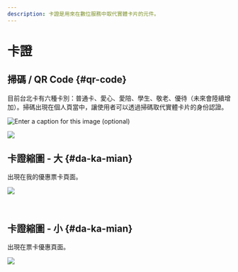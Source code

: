 ```yaml
---
description: 卡證是用來在數位服務中取代實體卡片的元件。
---
```


# 卡證

## 掃碼 / QR Code {#qr-code}

目前台北卡有六種卡別：普通卡、愛心、愛陪、學生、敬老、優待（未來會陸續增加）。掃碼出現在個人頁當中，讓使用者可以透過掃碼取代實體卡片的身份認證。

![Enter a caption for this image \(optional\)](https://blobscdn.gitbook.com/v0/b/gitbook-28427.appspot.com/o/assets%2F-LJqxLHJJJ9AJ4DtjPcY%2F-LKQx6H_Dy578aueaVxt%2F-LKQzMc_-O93qCGGo98X%2Fimage.png?alt=media&token=630d9de8-2404-42e0-bbcd-5ee7a809a61a)

![](https://blobscdn.gitbook.com/v0/b/gitbook-28427.appspot.com/o/assets%2F-LJqxLHJJJ9AJ4DtjPcY%2F-LKVBtOrLTjJddnxjkMt%2F-LKVIO-9Hi3otP3pE05D%2Fimage.png?alt=media&token=87e34ebb-c16b-40c3-b149-e7441bc14812)

## 卡證縮圖 - 大 {#da-ka-mian}

出現在我的優惠票卡頁面。

![](https://blobscdn.gitbook.com/v0/b/gitbook-28427.appspot.com/o/assets%2F-LJqxLHJJJ9AJ4DtjPcY%2F-LKVBtOrLTjJddnxjkMt%2F-LKVLIMuGsXXbMLOCnvf%2Fimage.png?alt=media&token=710a99d8-4485-4fb8-9db7-92c033ea5ad9)

​

## 卡證縮圖 - 小 {#da-ka-mian}

出現在票卡優惠頁面。

![](https://blobscdn.gitbook.com/v0/b/gitbook-28427.appspot.com/o/assets%2F-LJqxLHJJJ9AJ4DtjPcY%2F-LKVBtOrLTjJddnxjkMt%2F-LKVLw4TNFGBU0dUuiMH%2Fimage.png?alt=media&token=132ed764-2096-465a-8824-e50651ddc64f)



